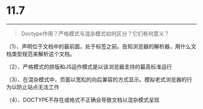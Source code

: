 # 11.7

---

> Doctype作用？严格模式与混杂模式如何区分？它们有何意义？

（1）、声明位于文档中的最前面，处于标签之前。告知浏览器的解析器，用什么文档类型规范来解析这个文档。

（2）、严格模式的排版和JS运作模式是以该浏览器支持的最高标准运行

（3）、在混杂模式中，页面以宽松的向后兼容的方式显示。模拟老式浏览器的行为以防止站点无法工作

（4）、DOCTYPE不存在或格式不正确会导致文档以混杂模式呈现